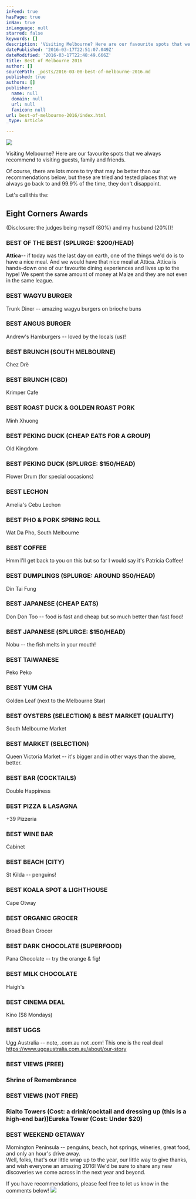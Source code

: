 ```yaml
---
inFeed: true
hasPage: true
inNav: true
inLanguage: null
starred: false
keywords: []
description: 'Visiting Melbourne? Here are our favourite spots that we always recommend to visiting guests, family and friends.'
datePublished: '2016-03-17T22:51:07.049Z'
dateModified: '2016-03-17T22:48:49.666Z'
title: Best of Melbourne 2016
author: []
sourcePath: _posts/2016-03-08-best-of-melbourne-2016.md
published: true
authors: []
publisher:
  name: null
  domain: null
  url: null
  favicon: null
url: best-of-melbourne-2016/index.html
_type: Article

---
```

![](https://the-grid-user-content.s3-us-west-2.amazonaws.com/7e3c4bad-03a6-4f8c-85bd-60c9f691b432.jpg)

Visiting Melbourne? Here are our favourite spots that we always recommend to visiting guests, family and friends.

Of course, there are lots more to try that may be better than our recommendations below, but these are tried and tested places that we always go back to and 99.9% of the time, they don't disappoint.

Let's call this the:

## Eight Corners Awards

(Disclosure: the judges being myself (80%) and my husband (20%))!

### BEST OF THE BEST (SPLURGE: $200/HEAD)

**Attica**-- if today was the last day on earth, one of the things we'd do is to have a nice meal. And we would have that nice meal at Attica. Attica is hands-down one of our favourite dining experiences and lives up to the hype! We spent the same amount of money at Maize and they are not even in the same league.

### BEST WAGYU BURGER

Trunk Diner -- amazing wagyu burgers on brioche buns

### BEST ANGUS BURGER

Andrew's Hamburgers -- loved by the locals (us)!

### BEST BRUNCH (SOUTH MELBOURNE)

Chez Drè

### BEST BRUNCH (CBD)

Krimper Cafe

### BEST ROAST DUCK & GOLDEN ROAST PORK

Minh Xhuong

### BEST PEKING DUCK (CHEAP EATS FOR A GROUP)

Old Kingdom

### BEST PEKING DUCK (SPLURGE: $150/HEAD)

Flower Drum (for special occasions)

### BEST LECHON

Amelia's Cebu Lechon

### BEST PHO & PORK SPRING ROLL

Wat Da Pho, South Melbourne

### BEST COFFEE

Hmm I'll get back to you on this but so far I would say it's Patricia Coffee!

### BEST DUMPLINGS (SPLURGE: AROUND $50/HEAD)

Din Tai Fung

### BEST JAPANESE (CHEAP EATS)

Don Don Too -- food is fast and cheap but so much better than fast food!

### BEST JAPANESE (SPLURGE: $150/HEAD)

Nobu -- the fish melts in your mouth!

### BEST TAIWANESE

Peko Peko

### BEST YUM CHA

Golden Leaf (next to the Melbourne Star)

### BEST OYSTERS (SELECTION) & BEST MARKET (QUALITY)

South Melbourne Market

### BEST MARKET (SELECTION)

Queen Victoria Market -- it's bigger and in other ways than the above, better.

### BEST BAR (COCKTAILS)

Double Happiness

### BEST PIZZA & LASAGNA

+39 Pizzeria

### BEST WINE BAR

Cabinet

### BEST BEACH (CITY)

St Kilda -- penguins!

### BEST KOALA SPOT & LIGHTHOUSE

Cape Otway

### BEST ORGANIC GROCER

Broad Bean Grocer

### BEST DARK CHOCOLATE (SUPERFOOD)

Pana Chocolate -- try the orange & fig!

### BEST MILK CHOCOLATE

Haigh's

### BEST CINEMA DEAL

Kino ($8 Mondays)

### BEST UGGS

Ugg Australia -- note, .com.au not .com! This one is the real deal https://www.uggaustralia.com.au/about/our-story

### BEST VIEWS (FREE)

### Shrine of Remembrance

### BEST VIEWS (NOT FREE)

### Rialto Towers (Cost: a drink/cocktail and dressing up (this is a high-end bar))Eureka Tower (Cost: Under $20)

### BEST WEEKEND GETAWAY

Mornington Peninsula -- penguins, beach, hot springs, wineries, great food, and only an hour's drive away.  
Well, folks, that's our little wrap up to the year, our little way to give thanks, and wish everyone an amazing 2016! We'd be sure to share any new discoveries we come across in the next year and beyond.

If you have recommendations, please feel free to let us know in the comments below!
![](https://the-grid-user-content.s3-us-west-2.amazonaws.com/d216971a-478e-4f27-a6d6-1e0279eeb066.jpg)